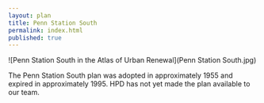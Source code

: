 ```yaml
---
layout: plan
title: Penn Station South
permalink: index.html
published: true
---
```


![Penn Station South in the Atlas of Urban Renewal](Penn Station South.jpg)

The Penn Station South plan was adopted in approximately 1955 and expired in approximately 1995. HPD has not yet made the plan available to our team.